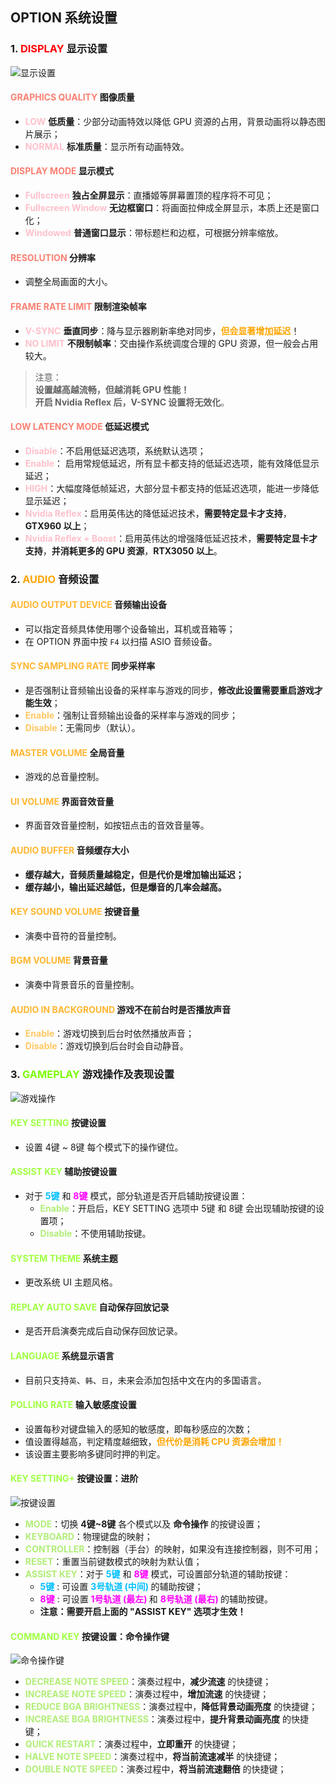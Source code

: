 ## OPTION 系统设置

### 1. <span style="color:red; font-weight:bold">DISPLAY</span> 显示设置

![显示设置](./assets/display.png)

#### <span style="color:salmon; font-weight:bold">GRAPHICS QUALITY</span> 图像质量
- <span style="color:pink; font-weight:bold">LOW</span> **低质量**：少部分动画特效以降低 GPU 资源的占用，背景动画将以静态图片展示；
- <span style="color:pink; font-weight:bold">NORMAL</span> **标准质量**：显示所有动画特效。

#### <span style="color:salmon; font-weight:bold">DISPLAY MODE</span> 显示模式
- <span style="color:pink; font-weight:bold">Fullscreen</span> **独占全屏显示**：直播姬等屏幕置顶的程序将不可见；
- <span style="color:pink; font-weight:bold">Fullscreen Window</span> **无边框窗口**：将画面拉伸成全屏显示，本质上还是窗口化；
- <span style="color:pink; font-weight:bold">Windowed</span> **普通窗口显示**：带标题栏和边框，可根据分辨率缩放。

#### <span style="color:salmon; font-weight:bold">RESOLUTION</span> 分辨率
- 调整全局画面的大小。

#### <span style="color:salmon; font-weight:bold">FRAME RATE LIMIT</span> 限制渲染帧率

- <span style="color:pink; font-weight:bold">V-SYNC</span> **垂直同步**：降与显示器刷新率绝对同步，<span style="color:orange; font-weight:bold">但会显著增加延迟</span>！
- <span style="color:pink; font-weight:bold">NO LIMIT</span> **不限制帧率**：交由操作系统调度合理的 GPU 资源，但一般会占用较大。
> 注意：<br/>
> **设置越高越流畅，但越消耗 GPU 性能！**<br/>
> **开启 Nvidia Reflex 后，V-SYNC 设置将无效化**。

#### <span style="color:salmon; font-weight:bold">LOW LATENCY MODE</span> 低延迟模式			

- <span style="color:pink; font-weight:bold">Disable</span>：不启用低延迟选项，系统默认选项；
- <span style="color:pink; font-weight:bold">Enable</span>： 启用常规低延迟，所有显卡都支持的低延迟选项，能有效降低显示延迟；
- <span style="color:pink; font-weight:bold">HIGH</span>：大幅度降低帧延迟，大部分显卡都支持的低延迟选项，能进一步降低显示延迟；
- <span style="color:pink; font-weight:bold">Nvidia Reflex</span>：启用英伟达的降低延迟技术，**需要特定显卡才支持**，**GTX960 以上**；
- <span style="color:pink; font-weight:bold">Nvidia Reflex + Boost</span>：启用英伟达的增强降低延迟技术，**需要特定显卡才支持**，**并消耗更多的 GPU 资源**，**RTX3050 以上**。

### 2. <span style="color:orange; font-weight:bold">AUDIO</span> 音频设置


#### <span style="color:#ffb631; font-weight:bold">AUDIO OUTPUT DEVICE</span> 音频输出设备
- 可以指定音频具体使用哪个设备输出，耳机或音箱等；
- 在 OPTION 界面中按 `F4` 以扫描 ASIO 音频设备。

#### <span style="color:#ffb631; font-weight:bold">SYNC SAMPLING RATE</span> 同步采样率
- 是否强制让音频输出设备的采样率与游戏的同步，**修改此设置需要重启游戏才能生效**；
- <span style="color:#ffc864; font-weight:bold">Enable</span>：强制让音频输出设备的采样率与游戏的同步；
- <span style="color:#ffc864; font-weight:bold">Disable</span>：无需同步（默认）。

#### <span style="color:#ffb631; font-weight:bold">MASTER VOLUME</span> 全局音量
- 游戏的总音量控制。

#### <span style="color:#ffb631; font-weight:bold">UI VOLUME</span> 界面音效音量
- 界面音效音量控制，如按钮点击的音效音量等。

#### <span style="color:#ffb631; font-weight:bold">AUDIO BUFFER</span> 音频缓存大小
- **缓存越大，音频质量越稳定，但是代价是增加输出延迟；**
- **缓存越小，输出延迟越低，但是爆音的几率会越高。**

#### <span style="color:#ffb631; font-weight:bold">KEY SOUND VOLUME</span> 按键音量
- 演奏中音符的音量控制。

#### <span style="color:#ffb631; font-weight:bold">BGM VOLUME</span> 背景音量
- 演奏中背景音乐的音量控制。

#### <span style="color:#ffb631; font-weight:bold">AUDIO IN BACKGROUND</span> 游戏不在前台时是否播放声音
- <span style="color:#ffc864; font-weight:bold">Enable</span>：游戏切换到后台时依然播放声音；
- <span style="color:#ffc864; font-weight:bold">Disable</span>：游戏切换到后台时会自动静音。

### 3. <span style="color:LawnGreen; font-weight:bold">GAMEPLAY</span> 游戏操作及表现设置

![游戏操作](./assets/game.png)

#### <span style="color:#9fff41; font-weight:bold">KEY SETTING</span> 按键设置
- 设置 4键 ~ 8键 每个模式下的操作键位。

#### <span style="color:#9fff41; font-weight:bold">ASSIST KEY</span> 辅助按键设置
- 对于 <span style="color:DeepSkyBlue; font-weight:bold">5键</span> 和 <span style="color:Magenta; font-weight:bold">8键</span> 模式，部分轨道是否开启辅助按键设置：
    - <span style="color:#b1ee77; font-weight:bold">Enable</span>：开启后，KEY SETTING 选项中 5键 和 8键 会出现辅助按键的设置项；
    - <span style="color:#b1ee77; font-weight:bold">Disable</span>：不使用辅助按键。

#### <span style="color:#9fff41; font-weight:bold">SYSTEM THEME</span> 系统主题
- 更改系统 UI 主题风格。

#### <span style="color:#9fff41; font-weight:bold">REPLAY AUTO SAVE</span> 自动保存回放记录
- 是否开启演奏完成后自动保存回放记录。

#### <span style="color:#9fff41; font-weight:bold">LANGUAGE</span> 系统显示语言
- 目前只支持`英`、`韩`、`日`，未来会添加包括中文在内的多国语言。

#### <span style="color:#9fff41; font-weight:bold">POLLING RATE</span> 输入敏感度设置
- 设置每秒对键盘输入的感知的敏感度，即每秒感应的次数；
- 值设置得越高，判定精度越细致，<span style="color:orange; font-weight:bold">但代价是消耗 CPU 资源会增加！</span>
- 该设置主要影响多键同时押的判定。

#### <span style="color:#9fff41; font-weight:bold">KEY SETTING+</span> 按键设置：进阶

![按键设置](./assets/key.png)

- <span style="color:#b1ee77; font-weight:bold">MODE</span>：切换 **4键~8键** 各个模式以及 **命令操作** 的按键设置；
- <span style="color:#b1ee77; font-weight:bold">KEYBOARD</span>：物理键盘的映射；
- <span style="color:#b1ee77; font-weight:bold">CONTROLLER</span>：控制器（手台）的映射，如果没有连接控制器，则不可用；
- <span style="color:#b1ee77; font-weight:bold">RESET</span>：重置当前键数模式的映射为默认值；
- <span style="color:#b1ee77; font-weight:bold">ASSIST KEY</span>：对于 <span style="color:DeepSkyBlue; font-weight:bold">5键</span> 和 <span style="color:Magenta; font-weight:bold">8键</span> 模式，可设置部分轨道的辅助按键：
    - <span style="color:DeepSkyBlue; font-weight:bold">5键</span> : 可设置 <span style="color:DeepSkyBlue; font-weight:bold">3号轨道 (中间) </span>的辅助按键；
    - <span style="color:Magenta; font-weight:bold">8键</span> : 可设置 <span style="color:Magenta; font-weight:bold">1号轨道 (最左) </span>和 <span style="color:Magenta; font-weight:bold">8号轨道 (最右) </span>的辅助按键。		
    + **注意：需要开启上面的 "ASSIST KEY" 选项才生效！**

#### <span style="color:#9fff41; font-weight:bold">COMMAND KEY</span> 按键设置：命令操作键

![命令操作键](./assets/commandkey.png)

- <span style="color:#b1ee77; font-weight:bold">DECREASE NOTE SPEED</span>：演奏过程中，**减少流速** 的快捷键；
- <span style="color:#b1ee77; font-weight:bold">INCREASE NOTE SPEED</span>：演奏过程中，**增加流速** 的快捷键；
- <span style="color:#b1ee77; font-weight:bold">REDUCE BGA BRIGHTNESS</span>：演奏过程中，**降低背景动画亮度** 的快捷键；
- <span style="color:#b1ee77; font-weight:bold">INCREASE BGA BRIGHTNESS</span>：演奏过程中，**提升背景动画亮度** 的快捷键；
- <span style="color:#b1ee77; font-weight:bold">QUICK RESTART</span>：演奏过程中，**立即重开** 的快捷键；
- <span style="color:#b1ee77; font-weight:bold">HALVE NOTE SPEED</span>：演奏过程中，**将当前流速减半** 的快捷键；
- <span style="color:#b1ee77; font-weight:bold">DOUBLE NOTE SPEED</span>：演奏过程中，**将当前流速翻倍** 的快捷键；
